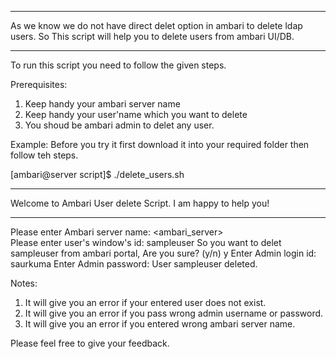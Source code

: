***********************************************************
As we know we do not have direct delet option in ambari to delete ldap users. So This script will help you to delete users from ambari UI/DB.

***********************************************************
To run this script you need to follow the given steps. 

Prerequisites:
1. Keep handy your ambari server name
2. Keep handy your user'name which you want to delete
3. You shoud be ambari admin to delet any user.

Example: 
Before you try it first download it into your required folder then follow teh steps. 

[ambari@server script]$ ./delete_users.sh 
*******************************************
Welcome to Ambari User delete Script.
I am happy to help you!
*******************************************
Please enter Ambari server name: <ambari_server>          
Please enter user's window's id: sampleuser
So you want to delet sampleuser from ambari portal,
Are you sure? (y/n) y
Enter Admin login id: saurkuma
Enter Admin password: 
User sampleuser deleted. 

Notes: 
1. It will give you an error if your entered user does not exist. 
2. It will give you an error if you pass wrong admin username or password.
3. It will give you an error if you entered wrong ambari server name. 

Please feel free to give your feedback. 
